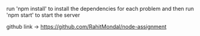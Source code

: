 run 'npm install' to install the dependencies for each problem
and then run 'npm start' to start the server

github link -> https://github.com/RahitMondal/node-assignment
